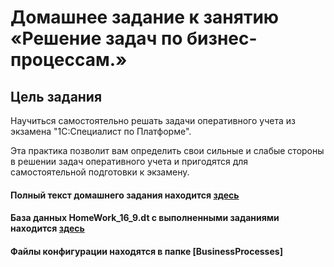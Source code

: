 # Домашнее задание к занятию «Решение задач по бизнес-процессам.»

## Цель задания

Научиться самостоятельно решать задачи оперативного учета из экзамена "1С:Специалист по Платформе".

Эта практика позволит вам определить свои сильные и слабые стороны в решении задач оперативного учета и пригодятся для самостоятельной подготовки к экзамену.

#### Полный текст домашнего задания находится [здесь](https://github.com/ObzhigalovSV/Netology_BusinessProcesses/blob/main/homework-16-10.md)
#### База данных HomeWork_16_9.dt с выполненными заданиями находится [здесь](https://github.com/ObzhigalovSV/Netology_BusinessProcesses/blob/main/new_carcass_8_3_17_1496.dt)
#### Файлы конфигурации находятся в папке [BusinessProcesses]
